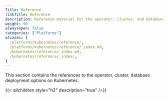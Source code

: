 ```yaml
---
Title: Reference
linkTitle: Reference
description: Reference material for the operator, cluster, and database deployment options. 
weight: 90
alwaysopen: false
categories: ["Platforms"]
aliases: [
  /platforms/kubernetes/reference/,
  /platforms/kubernetes/reference/_index.md,
  /kubernetes/reference/_index.md,
  /kubernetes/reference/_index/,
]
---
```


This section contains the references to the operator, cluster, database deployment
options on Kubernetes.


{{< allchildren style="h2" description="true" />}}
